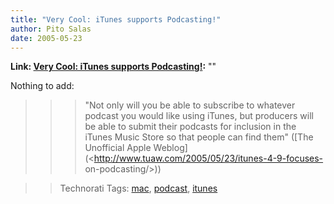 ```yaml
---
title: "Very Cool: iTunes supports Podcasting!"
author: Pito Salas
date: 2005-05-23
---
```


**Link: [Very Cool: iTunes supports Podcasting!](None):** ""

Nothing to add:

>>

>>> "Not only will you be able to subscribe to whatever podcast you would like
using iTunes, but producers will be able to submit their podcasts for
inclusion in the iTunes Music Store so that people can find them" ([The
Unofficial Apple Weblog](<http://www.tuaw.com/2005/05/23/itunes-4-9-focuses-
on-podcasting/>))

>>

>> Technorati Tags: [mac](<http://technorati.com/tag/mac>),
[podcast](<http://technorati.com/tag/podcast>),
[itunes](<http://technorati.com/tag/itunes>)


